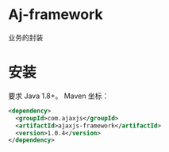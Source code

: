 # Aj-framework 

业务的封装


# 安装
要求 Java 1.8+。 Maven 坐标：

```xml
<dependency>
  <groupId>com.ajaxjs</groupId>
  <artifactId>ajaxjs-framework</artifactId>
  <version>1.0.4</version>
</dependency>
```